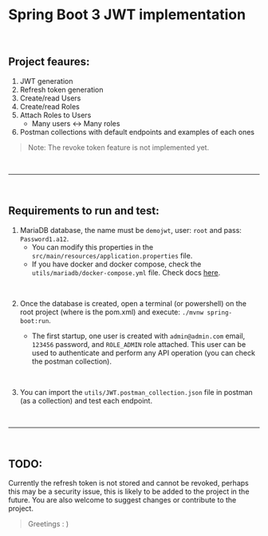 # Spring Boot 3 JWT implementation

<br>

## Project feaures:
1. JWT generation
2. Refresh token generation
3. Create/read Users
4. Create/read Roles
5. Attach Roles to Users
    *    Many users ↔ Many roles
6. Postman collections with default endpoints and examples of each ones

> Note: The revoke token feature is not implemented yet.

<br>

---
<br>

## Requirements to run and test:

1. MariaDB database, the name must be `demojwt`, user: `root` and pass: `Password1.a12`. 
    *   You can modify this properties in the `src/main/resources/application.properties` file.
    *   If you have docker and docker compose, check the `utils/mariadb/docker-compose.yml` file. Check docs [here](https://docs.docker.com/compose/gettingstarted/#step-3-define-services-in-a-compose-file).

<br>

2. Once the database is created, open a terminal (or powershell) on the root project (where is the pom.xml) and execute: `./mvnw spring-boot:run`.

    *   The first startup, one user is created with `admin@admin.com` email, `123456` password, and `ROLE_ADMIN` role attached. This user can be used to authenticate and perform any API operation (you can check the postman collection).

<br>

3. You can import the `utils/JWT.postman_collection.json` file in postman (as a collection) and test each endpoint.

<br>

--- 

<br>

## TODO:

Currently the refresh token is not stored and cannot be revoked, perhaps this may be a security issue, this is likely to be added to the project in the future. You are also welcome to suggest changes or contribute to the project.

> Greetings : )
